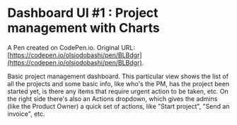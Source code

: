 # Dashboard UI #1 : Project management with Charts

A Pen created on CodePen.io. Original URL: [https://codepen.io/olsiodobashi/pen/BLBdgr](https://codepen.io/olsiodobashi/pen/BLBdgr).

Basic project management dashboard. This particular view shows the list of all the projects and some basic info, like who's the PM, has the project been started yet, is there any items that require urgent action to be taken, etc.
On the right side there's also an Actions dropdown, which gives the admins (like the Product Owner) a quick set of actions, like "Start project", "Send an invoice", etc.
